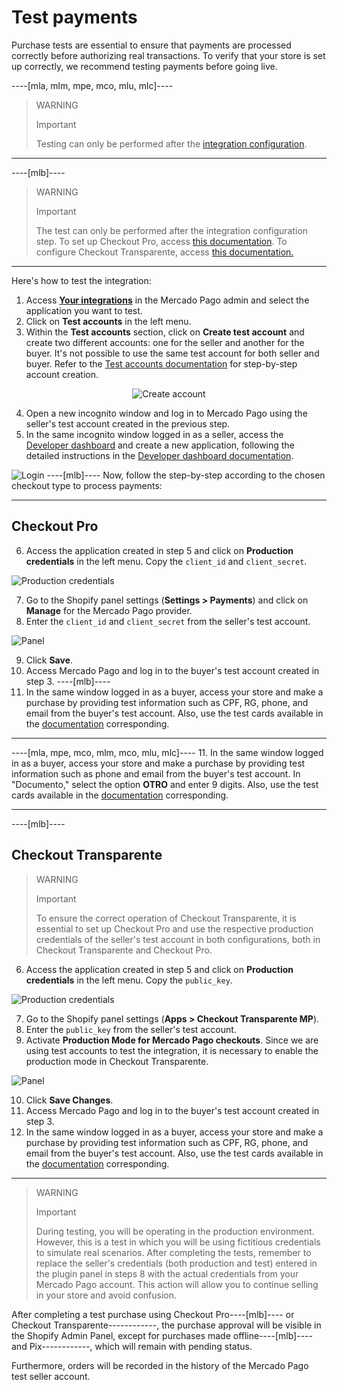 # Test payments

Purchase tests are essential to ensure that payments are processed correctly before authorizing real transactions. To verify that your store is set up correctly, we recommend testing payments before going live.

----[mla, mlm, mpe, mco, mlu, mlc]----
> WARNING
>
> Important
>
> Testing can only be performed after the [integration configuration](/developers/en/docs/shopify/integration-configuration/checkout-pro).

------------
----[mlb]----
> WARNING
> 
> Important
>
> The test can only be performed after the integration configuration step. To set up Checkout Pro, access [this documentation](/developers/en/docs/shopify/integration-configuration/checkout-pro). To configure Checkout Transparente, access [this documentation.](/developers/en/docs/shopify/integration-configuration/transparent-checkout)

------------
Here's how to test the integration:

1. Access **[Your integrations](https://www.mercadopago[FAKER][URL][DOMAIN]/developers/panel/app)** in the Mercado Pago admin and select the application you want to test.
2. Click on **Test accounts** in the left menu.
3. Within the **Test accounts** section, click on **Create test account** and create two different accounts: one for the seller and another for the buyer. It's not possible to use the same test account for both seller and buyer. Refer to the [Test accounts documentation](/developers/en/docs/shopify/additional-content/your-integrations/test/accounts) for step-by-step account creation.

<center>

![Create account](/images/shopify/test-create-account-es.gif)

</center>

4. Open a new incognito window and log in to Mercado Pago using the seller's test account created in the previous step.
5. In the same incognito window logged in as a seller, access the [Developer dashboard](https://www.mercadopago[FAKER][URL][DOMAIN]/developers/panel/app) and create a new application, following the detailed instructions in the [Developer dashboard documentation](/developers/en/docs/shopify/additional-content/your-integrations/dashboard).

![Login](/images/shopify/test-login-esp.gif)
----[mlb]----
Now, follow the step-by-step according to the chosen checkout type to process payments:

------------
## Checkout Pro

6. Access the application created in step 5 and click on **Production credentials** in the left menu. Copy the `client_id` and `client_secret`.

![Production credentials](/images/shopify/test-prod-credentials-es.png)

7. Go to the Shopify panel settings (**Settings > Payments**) and click on **Manage** for the Mercado Pago provider.
8. Enter the `client_id` and `client_secret` from the seller's test account.

![Panel](/images/shopify/test-pro-shopify-es.png)

9. Click **Save**.
10. Access Mercado Pago and log in to the buyer's test account created in step 3.
----[mlb]----
11. In the same window logged in as a buyer, access your store and make a purchase by providing test information such as CPF, RG, phone, and email from the buyer's test account. Also, use the test cards available in the [documentation](/developers/en/docs/shopify/additional-content/your-integrations/test/cards) corresponding.

------------
----[mla, mpe, mco, mlm, mco, mlu, mlc]----
11. In the same window logged in as a buyer, access your store and make a purchase by providing test information such as phone and email from the buyer's test account. In "Documento," select the option **OTRO** and enter 9 digits. Also, use the test cards available in the [documentation](/developers/en/docs/shopify/additional-content/your-integrations/test/cards) corresponding.

------------
----[mlb]---- 
## Checkout Transparente

> WARNING
>
> Important
>
> To ensure the correct operation of Checkout Transparente, it is essential to set up Checkout Pro and use the respective production credentials of the seller's test account in both configurations, both in Checkout Transparente and Checkout Pro.

6. Access the application created in step 5 and click on **Production credentials** in the left menu. Copy the `public_key`.

![Production credentials](/images/shopify/test-prod-credentials-es.png)

7. Go to the Shopify panel settings (**Apps > Checkout Transparente MP**).
8. Enter the `public_key` from the seller's test account.
9. Activate **Production Mode for Mercado Pago checkouts**. Since we are using test accounts to test the integration, it is necessary to enable the production mode in Checkout Transparente.

![Panel](/images/shopify/test-api-shopify.png)

10. Click **Save Changes**.
11. Access Mercado Pago and log in to the buyer's test account created in step 3.
12. In the same window logged in as a buyer, access your store and make a purchase by providing test information such as CPF, RG, phone, and email from the buyer's test account. Also, use the test cards available in the [documentation](/developers/en/docs/shopify/additional-content/your-integrations/test/cards) corresponding.

------------
> WARNING
> 
> Important
>
> During testing, you will be operating in the production environment. However, this is a test in which you will be using fictitious credentials to simulate real scenarios. After completing the tests, remember to replace the seller's credentials (both production and test) entered in the plugin panel in steps 8 with the actual credentials from your Mercado Pago account. This action will allow you to continue selling in your store and avoid confusion.

After completing a test purchase using Checkout Pro----[mlb]---- or Checkout Transparente------------, the purchase approval will be visible in the Shopify Admin Panel, except for purchases made offline----[mlb]---- and Pix------------, which will remain with pending status.

Furthermore, orders will be recorded in the history of the Mercado Pago test seller account.